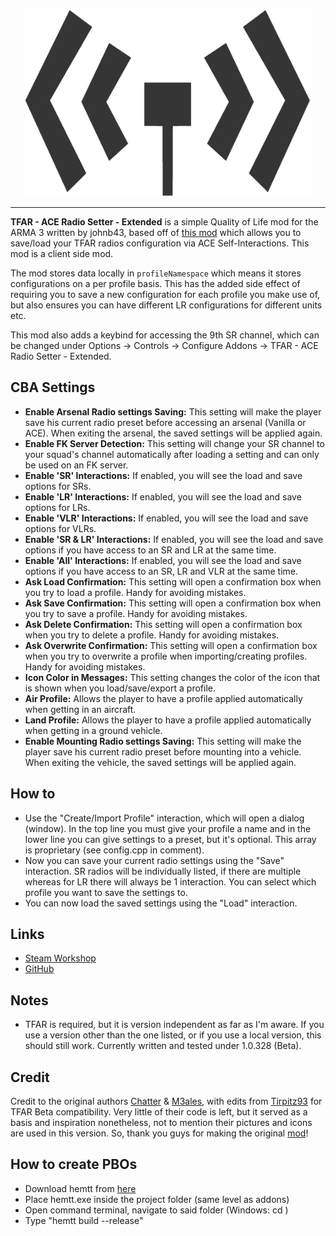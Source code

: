 <p align="center">
	<img width="460" height="300" src="https://github.com/johnb432/ACE-TFAR-Setter-Extended/blob/main/image_src/logo_large_grey_alpha.png?raw=true">
</p>

***

**TFAR - ACE Radio Setter - Extended** is a simple Quality of Life mod for the ARMA 3 written by johnb43, based off of [this mod](https://github.com/Tirpitz93/ACE-TFAR-Setter) which allows you to save/load your TFAR radios configuration via ACE Self-Interactions. This mod is a client side mod.

The mod stores data locally in `profileNamespace` which means it stores configurations on a per profile basis. This has the added side effect of requiring you to save a new configuration for each profile you make use of, but also ensures you can have different LR configurations for different units etc.

This mod also adds a keybind for accessing the 9th SR channel, which can be changed under Options -> Controls -> Configure Addons -> TFAR - ACE Radio Setter - Extended.

<h2>CBA Settings</h2>

- **Enable Arsenal Radio settings Saving:** This setting will make the player save his current radio preset before accessing an arsenal (Vanilla or ACE). When exiting the arsenal, the saved settings will be applied again.
- **Enable FK Server Detection:** This setting will change your SR channel to your squad's channel automatically after loading a setting and can only be used on an FK server.
- **Enable 'SR' Interactions:** If enabled, you will see the load and save options for SRs.
- **Enable 'LR' Interactions:** If enabled, you will see the load and save options for LRs.
- **Enable 'VLR' Interactions:** If enabled, you will see the load and save options for VLRs.
- **Enable 'SR & LR' Interactions:** If enabled, you will see the load and save options if you have access to an SR and LR at the same time.
- **Enable 'All' Interactions:** If enabled, you will see the load and save options if you have access to an SR, LR and VLR at the same time.
- **Ask Load Confirmation:** This setting will open a confirmation box when you try to load a profile. Handy for avoiding mistakes.
- **Ask Save Confirmation:** This setting will open a confirmation box when you try to save a profile. Handy for avoiding mistakes.
- **Ask Delete Confirmation:** This setting will open a confirmation box when you try to delete a profile. Handy for avoiding mistakes.
- **Ask Overwrite Confirmation:** This setting will open a confirmation box when you try to overwrite a profile when importing/creating profiles. Handy for avoiding mistakes.
- **Icon Color in Messages:** This setting changes the color of the icon that is shown when you load/save/export a profile.
- **Air Profile:** Allows the player to have a profile applied automatically when getting in an aircraft.
- **Land Profile:** Allows the player to have a profile applied automatically when getting in a ground vehicle.
- **Enable Mounting Radio settings Saving:** This setting will make the player save his current radio preset before mounting into a vehicle. When exiting the vehicle, the saved settings will be applied again.

<h2>How to</h2>

- Use the "Create/Import Profile" interaction, which will open a dialog (window). In the top line you must give your profile a name and in the lower line you can give settings to a preset, but it's optional. This array is proprietary (see config.cpp in comment).
- Now you can save your current radio settings using the "Save" interaction. SR radios will be individually listed, if there are multiple whereas for LR there will always be 1 interaction. You can select which profile you want to save the settings to.
- You can now load the saved settings using the "Load" interaction.

<h2>Links</h2>

- [Steam Workshop](https://steamcommunity.com/sharedfiles/filedetails/?id=1909836103)
- [GitHub](https://github.com/johnb432/ACE-TFAR-Setter-Extended)

<h2>Notes</h2>

- TFAR is required, but it is version independent as far as I'm aware. If you use a version other than the one listed, or if you use a local version, this should still work. Currently written and tested under 1.0.328 (Beta).

<h2>Credit</h2>

Credit to the original authors [Chatter](https://github.com/RTO-Chatter) & [M3ales](https://github.com/M3ales), with edits from [Tirpitz93](https://github.com/Tirpitz93) for TFAR Beta compatibility. Very little of their code is left, but it served as a basis and inspiration nonetheless, not to mention their pictures and icons are used in this version. So, thank you guys for making the original [mod](https://github.com/Tirpitz93/ACE-TFAR-Setter)!

<h2>How to create PBOs</h2>

* Download hemtt from [here](https://brettmayson.github.io/HEMTT/#/)
* Place hemtt.exe inside the project folder (same level as addons)
* Open command terminal, navigate to said folder (Windows: cd <insert path>)
* Type "hemtt build --release"
